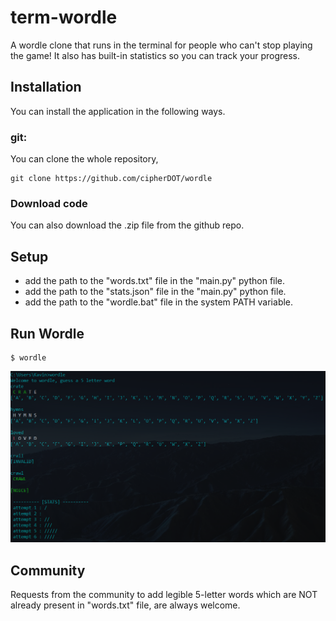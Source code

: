# term-wordle
A wordle clone that runs in the terminal for people who can't stop playing the game!
It also has built-in statistics so you can track your progress. 

## Installation
You can install the application in the following ways.
  ### git:
  You can clone the whole repository,
```
git clone https://github.com/cipherDOT/wordle
```
  ### Download code
  You can also download the .zip file from the github repo.
  
  
## Setup
- add the path to the "words.txt" file in the "main.py" python file.
- add the path to the "stats.json" file in the "main.py" python file.
- add the path to the "wordle.bat" file in the system PATH variable.

## Run Wordle
```
$ wordle
```

![](https://github.com/cipherDOT/wordle/blob/main/assets/wordle_demo.png)

## Community
Requests from the community to add legible 5-letter words which are NOT already present in "words.txt" file, are always welcome. 

